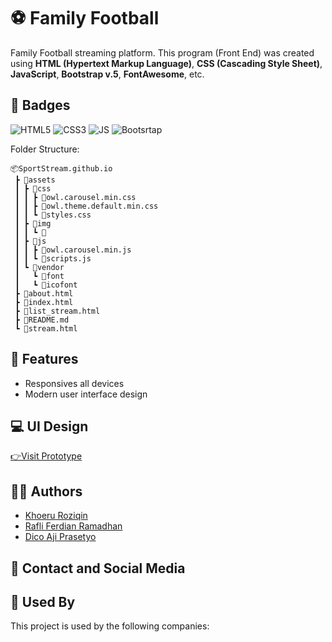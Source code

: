 # ⚽ Family Football
Family Football streaming platform. This program (Front End) was created using **HTML (Hypertext Markup Language)**, **CSS (Cascading Style Sheet)**, **JavaScript**, **Bootstrap v.5**, **FontAwesome**, etc.

## 📛 Badges

![HTML5](https://img.shields.io/badge/HTML5-E34F26?style=for-the-badge&logo=html5&logoColor=white)
![CSS3](https://img.shields.io/badge/CSS3-1572B6?style=for-the-badge&logo=css3&logoColor=white)
![JS](https://img.shields.io/badge/JavaScript-F7DF1E?style=for-the-badge&logo=javascript&logoColor=black)
![Bootsrtap](https://img.shields.io/badge/Bootstrap-563D7C?style=for-the-badge&logo=bootstrap&logoColor=white)

Folder Structure:

```
📦SportStream.github.io
 ┣ 📂assets
 ┃ ┣ 📂css
 ┃ ┃ ┣ 📜owl.carousel.min.css
 ┃ ┃ ┣ 📜owl.theme.default.min.css
 ┃ ┃ ┗ 📜styles.css
 ┃ ┣ 📂img
 ┃ ┃ ┗ 📜
 ┃ ┣ 📂js
 ┃ ┃ ┣ 📜owl.carousel.min.js
 ┃ ┃ ┗ 📜scripts.js
 ┃ ┗ 📂vendor
 ┃   ┗ 📂font
 ┃   ┗ 📂icofont
 ┣ 📜about.html
 ┣ 📜index.html
 ┣ 📜list_stream.html
 ┣ 📜README.md
 ┗ 📜stream.html
```

## 🧱 Features

- Responsives all devices
- Modern user interface design

## 💻 UI Design

[👉Visit Prototype]()

## 👨‍💻 Authors

- [Khoeru Roziqin](https://github.com/roziqinkhoeru)
- [Rafli Ferdian Ramadhan](https://github.com/RafliFerdian25)
- [Dico Aji Prasetyo](https://github.com/DicoAji)

## 📱 Contact and Social Media

## 🏢 Used By

This project is used by the following companies: